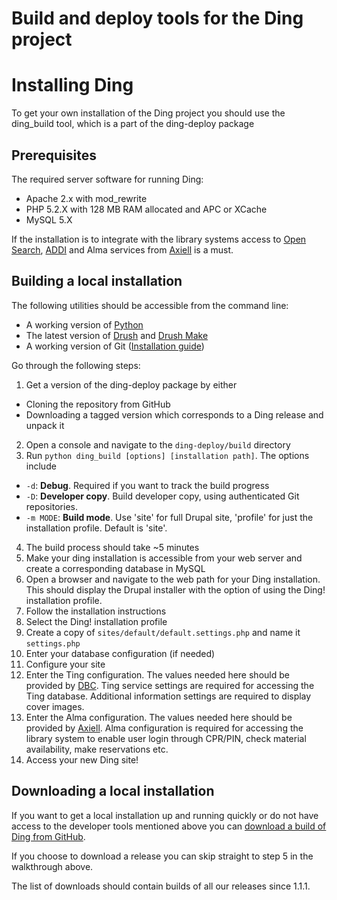 Build and deploy tools for the Ding project
===========================================

Installing Ding
===============

To get your own installation of the Ding project you should use the ding_build tool, which is a part of the ding-deploy package

Prerequisites
-------------

The required server software for running Ding:

* Apache 2.x with mod_rewrite
* PHP 5.2.X with 128 MB RAM allocated and APC or XCache
* MySQL 5.X

If the installation is to integrate with the library systems access to [Open Search](http://oss.dbc.dk/plone/services), [ADDI](http://www.danbib.dk/index.php?doc=forsideservice) and Alma services from [Axiell](http://www.axiell.dk/) is a must.

Building a local installation
-----------------------------

The following utilities should be accessible from the command line:

*  A working version of [Python](http://www.python.org/download/)
*  The latest version of [Drush](http://drupal.org/project/drush_make) and [Drush Make](http://drupal.org/project/drush_make)
*  A working version of Git ([Installation guide](http://book.git-scm.com/2_installing_git.html))

Go through the following steps:

1. Get a version of the ding-deploy package by either
  *  Cloning the repository from GitHub
  *  Downloading a tagged version which corresponds to a Ding release and unpack it
2. Open a console and navigate to the `ding-deploy/build` directory
3. Run `python ding_build [options] [installation path]`. The options include
  *  `-d`: **Debug**. Required if you want to track the build progress
  *  `-D`: **Developer copy**. Build developer copy, using authenticated Git repositories.
  *  `-m MODE`: **Build mode**. Use 'site' for full Drupal site, 'profile' for just the installation profile. Default is 'site'.
4. The build process should take ~5 minutes
5. Make your ding installation is accessible from your web server and create a corresponding database in MySQL
6. Open a browser and navigate to the web path for your Ding installation. This should display the Drupal installer with the option of using the Ding! installation profile.
7. Follow the installation instructions
  1. Select the Ding! installation profile
  2. Create a copy of `sites/default/default.settings.php` and name it `settings.php`
  3. Enter your database configuration (if needed)
  4. Configure your site
  5. Enter the Ting configuration. The values needed here should be provided by [DBC](http://oss.dbc.dk/plone/services). Ting service settings are required for accessing the Ting database. Additional information settings are required to display cover images.
  6. Enter the Alma configuration. The values needed here should be provided by [Axiell](http://www.axiell.dk/). Alma configuration is required for accessing the library system to enable user login through CPR/PIN, check material availability, make reservations etc.
8. Access your new Ding site!

Downloading a local installation
--------------------------------

If you want to get a local installation up and running quickly or do not have access to the developer tools mentioned above you can [download a build of Ding from GitHub](http://github.com/dingproject/ding-deploy/downloads). 

If you choose to download a release you can skip straight to step 5 in the walkthrough above.

The list of downloads should contain builds of all our releases since 1.1.1.
